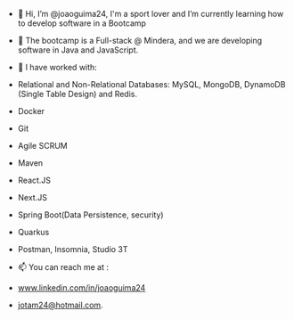 - 👋 Hi, I’m @joaoguima24, I'm a sport lover and I’m currently learning how to develop software in a Bootcamp

- 🌱 The bootcamp is a Full-stack @ Mindera, and we are developing software in Java and JavaScript.

- 💞️ I have worked with:
- Relational and Non-Relational Databases: MySQL, MongoDB, DynamoDB (Single Table Design) and Redis.
- Docker
- Git
- Agile SCRUM
- Maven
- React.JS
- Next.JS
- Spring Boot(Data Persistence, security)
- Quarkus
- Postman, Insomnia, Studio 3T


- 📫 You can reach me at :
- www.linkedin.com/in/joaoguima24
- jotam24@hotmail.com.

<!---
joaoguima24/joaoguima24 is a ✨ special ✨ repository because its `README.md` (this file) appears on your GitHub profile.
You can click the Preview link to take a look at your changes.
--->
